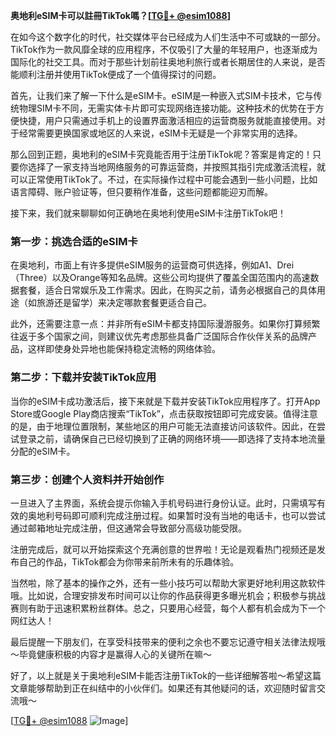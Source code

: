 **奥地利eSIM卡可以註冊TikTok嗎？[[TG💪+ @esim1088](https://t.me/s/esim1088)]**

在如今这个数字化的时代，社交媒体平台已经成为人们生活中不可或缺的一部分。TikTok作为一款风靡全球的应用程序，不仅吸引了大量的年轻用户，也逐渐成为国际化的社交工具。而对于那些计划前往奥地利旅行或者长期居住的人来说，是否能顺利注册并使用TikTok便成了一个值得探讨的问题。

首先，让我们来了解一下什么是eSIM卡。eSIM是一种嵌入式SIM卡技术，它与传统物理SIM卡不同，无需实体卡片即可实现网络连接功能。这种技术的优势在于方便快捷，用户只需通过手机上的设置界面激活相应的运营商服务就能直接使用。对于经常需要更换国家或地区的人来说，eSIM卡无疑是一个非常实用的选择。

那么回到正题，奥地利的eSIM卡究竟能否用于注册TikTok呢？答案是肯定的！只要你选择了一家支持当地网络服务的可靠运营商，并按照其指引完成激活流程，就可以正常使用TikTok了。不过，在实际操作过程中可能会遇到一些小问题，比如语言障碍、账户验证等，但只要稍作准备，这些问题都能迎刃而解。

接下来，我们就来聊聊如何正确地在奥地利使用eSIM卡注册TikTok吧！

### **第一步：挑选合适的eSIM卡**
在奥地利，市面上有许多提供eSIM服务的运营商可供选择，例如A1、Drei（Three）以及Orange等知名品牌。这些公司均提供了覆盖全国范围内的高速数据套餐，适合日常娱乐及工作需求。因此，在购买之前，请务必根据自己的具体用途（如旅游还是留学）来决定哪款套餐更适合自己。

此外，还需要注意一点：并非所有eSIM卡都支持国际漫游服务。如果你打算频繁往返于多个国家之间，则建议优先考虑那些具备广泛国际合作伙伴关系的品牌产品，这样即使身处异地也能保持稳定流畅的网络体验。

### **第二步：下载并安装TikTok应用**
当你的eSIM卡成功激活后，接下来就是下载并安装TikTok应用程序了。打开App Store或Google Play商店搜索“TikTok”，点击获取按钮即可完成安装。值得注意的是，由于地理位置限制，某些地区的用户可能无法直接访问该软件。因此，在尝试登录之前，请确保自己已经切换到了正确的网络环境——即选择了支持本地流量分配的eSIM卡。

### **第三步：创建个人资料并开始创作**
一旦进入了主界面，系统会提示你输入手机号码进行身份认证。此时，只需填写有效的奥地利号码即可顺利完成注册过程。如果暂时没有当地的电话卡，也可以尝试通过邮箱地址完成注册，但这通常会导致部分高级功能受限。

注册完成后，就可以开始探索这个充满创意的世界啦！无论是观看热门视频还是发布自己的作品，TikTok都会为你带来前所未有的乐趣体验。

当然啦，除了基本的操作之外，还有一些小技巧可以帮助大家更好地利用这款软件哦。比如说，合理安排发布时间可以让你的作品获得更多曝光机会；积极参与挑战赛则有助于迅速积累粉丝群体。总之，只要用心经营，每个人都有机会成为下一个网红达人！

最后提醒一下朋友们，在享受科技带来的便利之余也不要忘记遵守相关法律法规哦～毕竟健康积极的内容才是赢得人心的关键所在嘛～

好了，以上就是关于奥地利eSIM卡能否注册TikTok的一些详细解答啦～希望这篇文章能够帮助到正在纠结中的小伙伴们。如果还有其他疑问的话，欢迎随时留言交流哦～

[[TG💪+ @esim1088](https://t.me/s/esim1088) ![Image](https://i.postimg.cc/4NQfJmqS/Snipaste-2025-05-13-00-14-12.png)]